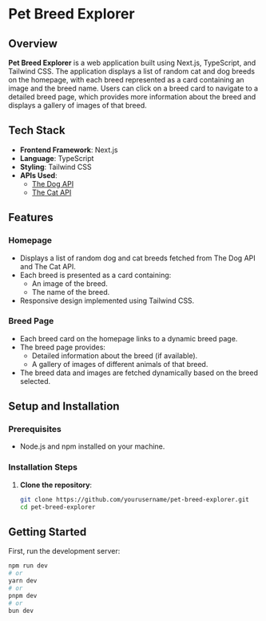 # Pet Breed Explorer

## Overview
**Pet Breed Explorer** is a web application built using Next.js, TypeScript, and Tailwind CSS. The application displays a list of random cat and dog breeds on the homepage, with each breed represented as a card containing an image and the breed name. Users can click on a breed card to navigate to a detailed breed page, which provides more information about the breed and displays a gallery of images of that breed.

## Tech Stack
- **Frontend Framework**: Next.js
- **Language**: TypeScript
- **Styling**: Tailwind CSS
- **APIs Used**:
  - [The Dog API](https://thedogapi.com)
  - [The Cat API](https://thecatapi.com)

## Features

### Homepage
- Displays a list of random dog and cat breeds fetched from The Dog API and The Cat API.
- Each breed is presented as a card containing:
  - An image of the breed.
  - The name of the breed.
- Responsive design implemented using Tailwind CSS.

### Breed Page
- Each breed card on the homepage links to a dynamic breed page.
- The breed page provides:
  - Detailed information about the breed (if available).
  - A gallery of images of different animals of that breed.
- The breed data and images are fetched dynamically based on the breed selected.


## Setup and Installation

### Prerequisites
- Node.js and npm installed on your machine.

### Installation Steps
1. **Clone the repository**:
   ```bash
   git clone https://github.com/yourusername/pet-breed-explorer.git
   cd pet-breed-explorer


## Getting Started

First, run the development server:

```bash
npm run dev
# or
yarn dev
# or
pnpm dev
# or
bun dev
```
